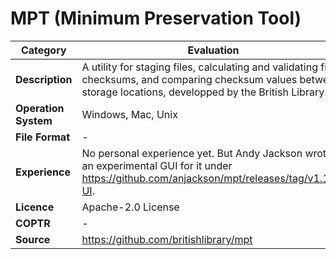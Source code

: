 # MPT (Minimum Preservation Tool)

| Category | Evaluation |
| --- | --- |
| **Description** | A utility for staging files, calculating and validating file checksums, and comparing checksum values between storage locations, developped by the British Library. |
| **Operation System** | Windows, Mac, Unix |
| **File Format** | - |
| **Experience** | No personal experience yet. But Andy Jackson wrote an experimental GUI for it under https://github.com/anjackson/mpt/releases/tag/v1.1.6-UI. |
| **Licence** | Apache-2.0 License |
| **COPTR** | - |
| **Source** | https://github.com/britishlibrary/mpt |
